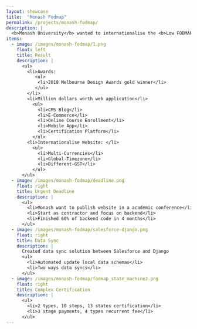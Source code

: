 ```yaml
---
layout: showcase
title:  "Monash Fodmap"
permalink: /projects/monash-fodmap/
description: |
  <b>Monash University</b> wanted to internationalise the <b>Low FODMAP Diet</b>. This project <a class="link" href="https://www.monashfodmap.com">https://www.monashfodmap.com</a> would include an ecosystem of integrated systems for efficiency and ease of use as well as a new approach to give it a platform of its own. The outcome was a striking visual design, seamless integration, and outstanding usability.
items:
  - image: /images/monash-fodmap/1.png
    float: left
    title: Result
    description: |
      <ul>
        <li>Awards:
           <ul>
            <li>2018 Melbourne Design Awards gold winner</li>
           </ul>
        </li>
        <li>Million dollars worth web application</li>
          <ul>
            <li>CMS Blog</li>
            <li>E-Commerce</li>
            <li>Online Course Enrollment</li>
            <li>Mobile App</li>
            <li>Certification Platform</li>
          </ul>
        <li>Internationalise Website: </li>
          <ul>
            <li>Multi-Currencies</li>
            <li>Global-Timezone</li>
            <li>Different-GST</li>
          </ul>
      </ul>
  - image: /images/monash-fodmap/deadline.png
    float: right
    title: Urgent Deadline
    description: |
      <ul>
        <li>Monash want to publish website in a academic conference</li>
        <li>Start as contractor and focus on backend</li>
        <li>Finished 60% of backend code in 4 months</li>
      </ul>
  - image: /images/monash-fodmap/salesforce-django.png
    float: right
    title: Data Sync
    description: |
      Created data sync solution between Salesforce and Django
      <ul>
        <li>Automated update local data schemas</li>
        <li>Two ways data syncs</li>
      </ul>
  - image: /images/monash-fodmap/fodmap_state_machine2.png
    float: right
    title: Complex Certification 
    description: |
      <ul>
        <li>2 types, 10 steps, 13 states certification</li>
        <li>3 stage payments, 4 types recurrent fee</li>
      </ul>
---
```

